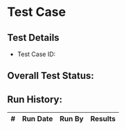 # Test Case 

## Test Details

* Test Case ID:


## Overall Test Status:



## Run History:
| # |	Run Date |	Run By |	Results |
| --- | --- | --- | --- |
